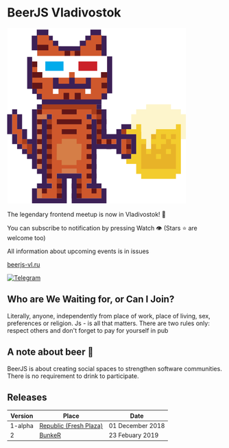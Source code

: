 # BeerJS Vladivostok

![BeerJS Vladivostok](assets/beerjs-tiger.svg)

The legendary frontend meetup is now in Vladivostok! :tada:

You can subscribe to notification by pressing Watch :eye: (Stars :star: are welcome too) 

All information about upcoming events is in issues

[beerjs-vl.ru](http://beerjs-vl.ru/)

[![Telegram](https://img.shields.io/badge/supported%20by-VLDC-522c7a.svg)](https://vldc.org/)

## Who are We Waiting for, or Can I Join?
Literally, anyone, independently from place of work, place of living, sex, preferences or religion. Js - is all that matters. There are two rules only: respect others and don't forget to pay for yourself in pub

## A note about beer :beers:

BeerJS is about creating social spaces to strengthen software communities. There is no requirement to drink to participate.

## Releases

| Version | Place | Date|
| ------- | ----- | --- |
| 1-alpha | [Republic (Fresh Plaza)](https://2gis.ru/vladivostok/inside/3519072864070201/firm/3518965489890754?queryState=center%2F131.883177%2C43.119573%2Fzoom%2F17)|01 December 2018
| 2 | [BunkeR](https://vk.com/bunkercomm) | 23 Febuary 2019
